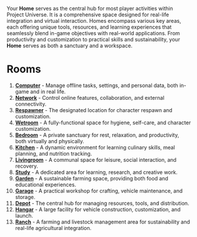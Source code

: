 Your **Home** serves as the central hub for most player activities within Project Universe. It is a comprehensive space designed for real-life integration and virtual interaction. Homes encompass various key areas, each offering unique tools, resources, and learning experiences that seamlessly blend in-game objectives with real-world applications. From productivity and customization to practical skills and sustainability, your **Home** serves as both a sanctuary and a workspace.

# Rooms

1. **[Computer](01-Computer.md)** - Manage offline tasks, settings, and personal data, both in-game and in real life.
2. **[Network](02-Network.md)** - Control online features, collaboration, and external connectivity.
3. **[Respawner](03-Respawner.md)** - The designated location for character respawn and customization.
4. **[Wetroom](04-Wetroom.md)** - A fully-functional space for hygiene, self-care, and character customization.
5. **[Bedroom](05-Bedroom.md)** - A private sanctuary for rest, relaxation, and productivity, both virtually and physically.
6. **[Kitchen](06-Kitchen.md)** - A dynamic environment for learning culinary skills, meal planning, and nutrition tracking.
7. **[Livingroom](07-Livingroom.md)** - A communal space for leisure, social interaction, and recovery.
8. **[Study](08-Study.md)** - A dedicated area for learning, research, and creative work.
9. **[Garden](09-Garden.md)** - A sustainable farming space, providing both food and educational experiences.
10. **[Garage](10-Garage.md)** - A practical workshop for crafting, vehicle maintenance, and storage.
11. **[Depot](11-Depot.md)** - The central hub for managing resources, tools, and distribution.
12. **[Hangar](12-Hangar.md)** - A large facility for vehicle construction, customization, and launch.
13. **[Ranch](13-Ranch.md)** - A farming and livestock management area for sustainability and real-life agricultural integration.